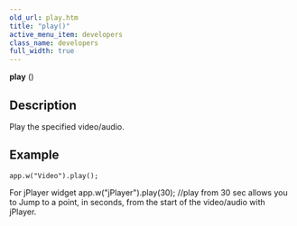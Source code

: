```yaml
---
old_url: play.htm
title: "play()"
active_menu_item: developers
class_name: developers
full_width: true
---
```



**play** ()

## Description

Play the specified video/audio.

## Example

     
    app.w("Video").play();
    
For jPlayer widget
	app.w("jPlayer").play(30);  //play from 30 sec allows you to Jump to a point, in seconds, from the start of the video/audio with jPlayer.

   

